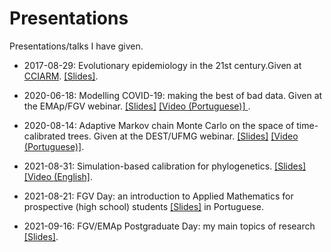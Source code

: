 # Presentations
Presentations/talks I have given.

- 2017-08-29: Evolutionary epidemiology in the 21st century.Given at [CCIARM](http://www.lac.inpe.br/cciarm/). [[Slides]](https://github.com/maxbiostat/presentations/blob/master/PDF/2017_LMCarvalho_CCIARM.pdf).

- 2020-06-18: Modelling COVID-19: making the best of bad data. Given at the EMAp/FGV webinar. [[Slides]](https://github.com/maxbiostat/presentations/blob/master/PDF/LMCarvalho_COVID19_modelling.pdf) [[Video (Portuguese)] ](https://www.youtube.com/watch?v=Wf6AiAsIR0Y&t=4543s).

- 2020-08-14: Adaptive Markov chain Monte Carlo on the space of time-calibrated trees. Given at the DEST/UFMG webinar. [[Slides]](https://github.com/maxbiostat/presentations/blob/master/PDF/2020_LMCarvalho_MCM_Phylo.pdf)  [[Video (Portuguese)]](https://www.youtube.com/watch?v=CBp9K7dWLOU).

- 2021-08-31: Simulation-based calibration for phylogenetics. [[Slides]](https://github.com/maxbiostat/presentations/blob/master/PDF/SBC_phylo_StanConnect2021.pdf) [[Video (English]](https://youtu.be/SbgAMkN18dA?t=5150). 

- 2021-08-21: FGV Day: an introduction to Applied Mathematics for prospective (high school) students [[Slides]](https://github.com/maxbiostat/presentations/blob/master/PDF/2021_FGV_day.pdf) in Portuguese.

- 2021-09-16: FGV/EMAp Postgraduate Day: my main topics of research [[Slides]](https://github.com/maxbiostat/presentations/blob/master/PDF/EMAp_postgrad_2021.pdf).
